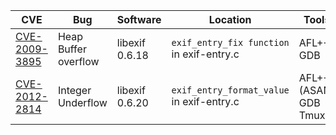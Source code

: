 
| CVE                            | Bug                  | Software       | Location                                  | Tools                       |
| ------------------------------ | -------------------- | -------------- | ----------------------------------------- | --------------------------- |
| [CVE-2009-3895](CVE-2009-3895) | Heap Buffer overflow | libexif 0.6.18 | `exif_entry_fix function` in exif-entry.c | AFL++<br>GDB                |
| [CVE-2012-2814](CVE-2009-3895) | Integer Underflow    | libexif 0.6.20 | `exif_entry_format_value` in exif-entry.c | AFL++ (ASAN)<br>GDB<br>Tmux |
